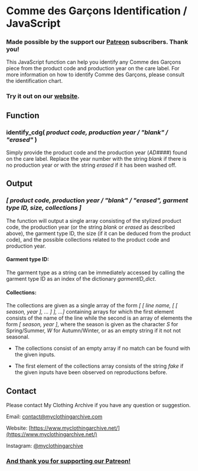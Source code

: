 # Comme des Garçons Identification / JavaScript

### Made possible by the support our [Patreon](https://www.patreon.com/bePatron?u=36066750) subscribers. Thank you!

This JavaScript function can help you identify any Comme des Garçons piece from the product code and production year on the care label. For more information on how to identify Comme des Garçons, please consult the identification chart.

### Try it out on our [website](https://www.myclothingarchive.net/identification).

## Function

### identify_cdg( *product code, production year / "blank" / "erased"* )

Simply provide the product code and the production year (*AD####*) found on the care label. Replace the year number with the string *blank* if there is no production year or with the string *erased* if it has been washed off.

## Output

### *[ product code, production year / "blank" / "erased", garment type ID, size, collections ]*

The function will output a single array consisting of the stylized product code, the production year (or the string *blank* or *erased* as described above), the garment type ID, the size (if it can be deduced from the product code), and the possible collections related to the product code and production year.

#### Garment type ID:

The garment type as a string can be immediately accessed by calling the garment type ID as an index of the dictionary *garmentID_dict*.

#### Collections:

The collections are given as a single array of the form *[ [ line name, [ [ season, year ], ... ] ], ...]* containing arrays for which the first element consists of the name of the line while the second is an array of elements the form *[ season, year ]*, where the season is given as the character *S* for Spring/Summer, *W* for Autumn/Winter, or as an empty string if it not not seasonal.

- The collections consist of an empty array if no match can be found with the given inputs.

- The first element of the collections array consists of the string *fake* if the given inputs have been observed on reproductions before.

## Contact

Please contact My Clothing Archive if you have any question or suggestion.

Email: contact@myclothingarchive.com

Website: [https://www.myclothingarchive.net/](https://www.myclothingarchive.net/)

Instagram: [@myclothingarchive](https://www.instagram.com/myclothingarchive/)

### [And thank you for supporting our Patreon!](https://www.patreon.com/bePatron?u=36066750)

